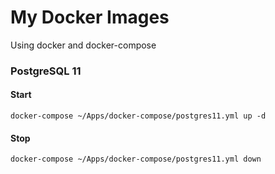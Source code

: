 # My Docker Images
Using docker and docker-compose
### PostgreSQL 11
#### Start
```
docker-compose ~/Apps/docker-compose/postgres11.yml up -d
```
#### Stop
```
docker-compose ~/Apps/docker-compose/postgres11.yml down
```

